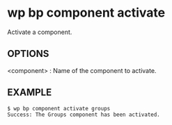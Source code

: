 #	wp bp component activate

Activate a component.

## OPTIONS

&lt;component&gt;
: Name of the component to activate.

## EXAMPLE

    $ wp bp component activate groups
    Success: The Groups component has been activated.
